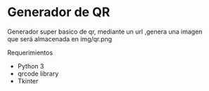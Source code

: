 <h1>Generador de QR </h1>
<p>Generador super basico de qr, mediante un url ,genera una imagen <br>
  que será almacenada en img/qr.png
</p>
<p>Requerimientos</p>
<ul>
  <li>Python 3</li>
  <li>qrcode library</li>
  <li>Tkinter</li>
</ul>
